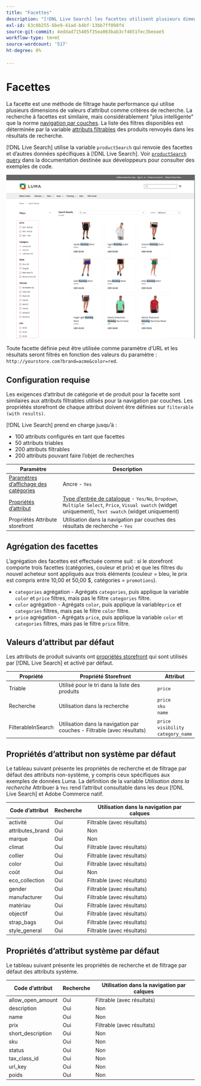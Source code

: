 ```yaml
---
title: "Facettes"
description: "[!DNL Live Search] les facettes utilisent plusieurs dimensions de valeurs d’attribut comme critères de recherche."
exl-id: 63c0b255-6be9-41ad-b4bf-13bb7ff098fd
source-git-commit: 4eddad715405f35ea063bab3cf4651fec3beeae5
workflow-type: tm+mt
source-wordcount: '517'
ht-degree: 0%

---
```


# Facettes

La facette est une méthode de filtrage haute performance qui utilise plusieurs dimensions de valeurs d’attribut comme critères de recherche. La recherche à facettes est similaire, mais considérablement &quot;plus intelligente&quot; que la norme [navigation par couches](https://experienceleague.adobe.com/docs/commerce-admin/catalog/catalog/navigation/navigation-layered.html). La liste des filtres disponibles est déterminée par la variable [attributs filtrables](https://experienceleague.adobe.com/docs/commerce-admin/catalog/catalog/navigation/navigation-layered.html#filterable-attributes) des produits renvoyés dans les résultats de recherche.

[!DNL Live Search] utilise la variable `productSearch` qui renvoie des facettes et d’autres données spécifiques à [!DNL Live Search]. Voir [`productSearch` query](https://developer.adobe.com/commerce/webapi/graphql/schema/live-search/queries/product-search/) dans la documentation destinée aux développeurs pour consulter des exemples de code.

![Résultats de la recherche filtrés](assets/storefront-search-results-run.png)

Toute facette définie peut être utilisée comme paramètre d’URL et les résultats seront filtrés en fonction des valeurs du paramètre : `http://yourstore.com?brand=acme&color=red`.

## Configuration requise

Les exigences d’attribut de catégorie et de produit pour la facette sont similaires aux attributs filtrables utilisés pour la navigation par couches. Les propriétés storefront de chaque attribut doivent être définies sur `filterable (with results)`.

[!DNL Live Search] prend en charge jusqu’à :

* 100 attributs configurés en tant que facettes
* 50 attributs triables
* 200 attributs filtrables
* 200 attributs pouvant faire l’objet de recherches

| Paramètre | Description |
|--- |--- |
| [Paramètres d’affichage des catégories](https://experienceleague.adobe.com/docs/commerce-admin/catalog/categories/create/categories-display-settings.html) | Ancre - `Yes` |
| [Propriétés d’attribut](https://experienceleague.adobe.com/docs/commerce-admin/catalog/product-attributes/create/attribute-product-create.html) | [Type d’entrée de catalogue](https://experienceleague.adobe.com/docs/commerce-admin/catalog/product-attributes/attributes-input-types.html) - `Yes/No`, `Dropdown`, `Multiple Select`, `Price`, `Visual swatch` (widget uniquement), `Text swatch` (widget uniquement) |
| Propriétés Attribute storefront | Utilisation dans la navigation par couches des résultats de recherche - `Yes` |

## Agrégation des facettes

L’agrégation des facettes est effectuée comme suit : si le storefront comporte trois facettes (catégories, couleur et prix) et que les filtres du nouvel acheteur sont appliqués aux trois éléments (couleur = bleu, le prix est compris entre 10,00 et 50,00 $, catégories = `promotions`).

* `categories` agrégation - Agrégats `categories`, puis applique la variable `color` et `price` filtres, mais pas le filtre `categories` filtre.
* `color` agrégation - Agrégats `color`, puis applique la variable`price` et `categories` filtres, mais pas le filtre `color` filtre.
* `price` agrégation - Agrégats `price`, puis applique la variable `color` et `categories` filtres, mais pas le filtre `price` filtre.

## Valeurs d’attribut par défaut

Les attributs de produit suivants ont [propriétés storefront](https://experienceleague.adobe.com/docs/commerce-admin/catalog/product-attributes/product-attributes.html) qui sont utilisés par [!DNL Live Search] et activé par défaut.

| Propriété | Propriété Storefront | Attribut |
|---|---|---|
| Triable | Utilisé pour le tri dans la liste des produits | `price` |
| Recherche | Utilisation dans la recherche | `price` <br />`sku`<br />`name` |
| FilterableInSearch | Utilisation dans la navigation par couches - Filtrable (avec résultats) | `price`<br />`visibility`<br />`category_name` |

## Propriétés d’attribut non système par défaut

Le tableau suivant présente les propriétés de recherche et de filtrage par défaut des attributs non-système, y compris ceux spécifiques aux exemples de données Luma. La définition de la variable *Utilisation dans la recherche* Attribuer à `Yes` rend l’attribut consultable dans les deux [!DNL Live Search] et Adobe Commerce natif.

| Code d’attribut | Recherche | Utilisation dans la navigation par calques |
|--- |--- |--- |
| activité | Oui | Filtrable (avec résultats) |
| attributes_brand | Oui | Non |
| marque | Oui | Non |
| climat | Oui | Filtrable (avec résultats) |
| collier | Oui | Filtrable (avec résultats) |
| color | Oui | Filtrable (avec résultats) |
| coût | Oui | Non |
| eco_collection | Oui | Filtrable (avec résultats) |
| gender | Oui | Filtrable (avec résultats) |
| manufacturer | Oui | Filtrable (avec résultats) |
| matériau | Oui | Filtrable (avec résultats) |
| objectif | Oui | Filtrable (avec résultats) |
| strap_bags | Oui | Filtrable (avec résultats) |
| style_general | Oui | Filtrable (avec résultats) |

## Propriétés d’attribut système par défaut

Le tableau suivant présente les propriétés de recherche et de filtrage par défaut des attributs système.

| Code d’attribut | Recherche | Utilisation dans la navigation par calques |
|--- |--- |--- |
| allow_open_amount | Oui | Filtrable (avec résultats) |
| description | Oui | Non |
| name | Oui | Non |
| prix | Oui | Filtrable (avec résultats) |
| short_description | Oui | Non |
| sku | Oui | Non |
| status | Oui | Non |
| tax_class_id | Oui | Non |
| url_key | Oui | Non |
| poids | Oui | Non |

